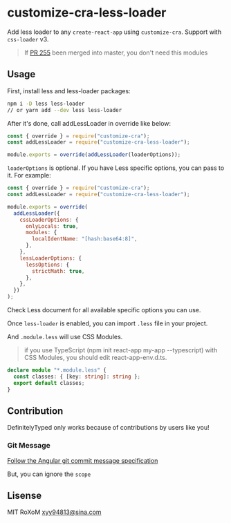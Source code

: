 # customize-cra-less-loader

Add less loader to any `create-react-app` using `customize-cra`.
Support with `css-loader` v3.

> If [PR 255](https://github.com/arackaf/customize-cra/pull/255) been merged into master,
> you don't need this modules

## Usage

First, install less and less-loader packages:

```sh
npm i -D less less-loader
// or yarn add --dev less less-loader
```

After it's done, call addLessLoader in override like below:

```js
const { override } = require("customize-cra");
const addLessLoader = require("customize-cra-less-loader");

module.exports = override(addLessLoader(loaderOptions));
```

`loaderOptions` is optional. If you have Less specific options, you can pass to it. For example:

```js
const { override } = require("customize-cra");
const addLessLoader = require("customize-cra-less-loader");

module.exports = override(
  addLessLoader({
    cssLoaderOptions: {
      onlyLocals: true,
      modules: {
        localIdentName: "[hash:base64:8]",
      },
    },
    lessLoaderOptions: {
      lessOptions: {
        strictMath: true,
      },
    },
  })
);
```

Check Less document for all available specific options you can use.

Once `less-loader` is enabled, you can import `.less` file in your project.

And `.module.less` will use CSS Modules.

> if you use TypeScript (npm init react-app my-app --typescript) with CSS Modules, you should edit react-app-env.d.ts.

```ts
declare module "*.module.less" {
  const classes: { [key: string]: string };
  export default classes;
}
```

## Contribution

DefinitelyTyped only works because of contributions by users like you!

### Git Message

[Follow the Angular git commit message specification](https://github.com/angular/angular.js/blob/master/DEVELOPERS.md#commits)

But, you can ignore the `scope`

## Lisense

MIT RoXoM <xyy94813@sina.com>
